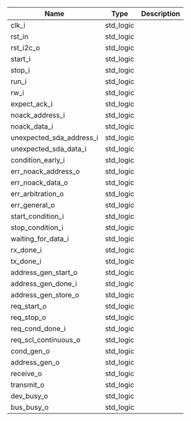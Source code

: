 | **Name**                 | **Type**  | **Description** |
|--------------------------|-----------|-----------------|
| clk_i                    | std_logic |                 |
| rst_in                   | std_logic |                 |
| rst_i2c_o                | std_logic |                 |
| start_i                  | std_logic |                 |
| stop_i                   | std_logic |                 |
| run_i                    | std_logic |                 |
| rw_i                     | std_logic |                 |
| expect_ack_i             | std_logic |                 |
| noack_address_i          | std_logic |                 |
| noack_data_i             | std_logic |                 |
| unexpected_sda_address_i | std_logic |                 |
| unexpected_sda_data_i    | std_logic |                 |
| condition_early_i        | std_logic |                 |
| err_noack_address_o      | std_logic |                 |
| err_noack_data_o         | std_logic |                 |
| err_arbitration_o        | std_logic |                 |
| err_general_o            | std_logic |                 |
| start_condition_i        | std_logic |                 |
| stop_condition_i         | std_logic |                 |
| waiting_for_data_i       | std_logic |                 |
| rx_done_i                | std_logic |                 |
| tx_done_i                | std_logic |                 |
| address_gen_start_o      | std_logic |                 |
| address_gen_done_i       | std_logic |                 |
| address_gen_store_o      | std_logic |                 |
| req_start_o              | std_logic |                 |
| req_stop_o               | std_logic |                 |
| req_cond_done_i          | std_logic |                 |
| req_scl_continuous_o     | std_logic |                 |
| cond_gen_o               | std_logic |                 |
| address_gen_o            | std_logic |                 |
| receive_o                | std_logic |                 |
| transmit_o               | std_logic |                 |
| dev_busy_o               | std_logic |                 |
| bus_busy_o               | std_logic |                 |
